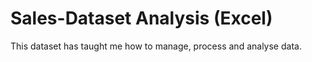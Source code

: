 # Sales-Dataset Analysis (Excel)
This dataset has taught me how to manage, process and analyse data. 
